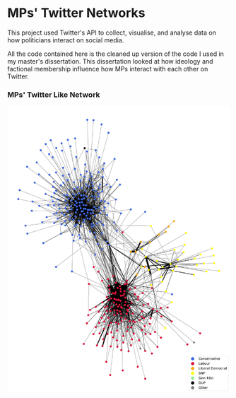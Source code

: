 # MPs' Twitter Networks 
This project used Twitter's API to collect, visualise, and analyse data on how politicians interact on social media. 

All the code contained here is the cleaned up version of the code I used in my master's dissertation. This dissertation looked at how ideology and factional membership influence how MPs interact with each other on Twitter.

### MPs' Twitter Like Network
![alt text](https://github.com/hymeram/mp_twitter_networks/blob/main/like_network.png)
